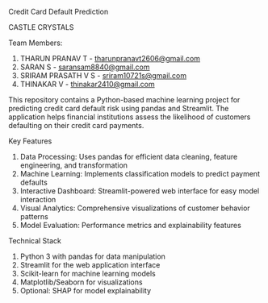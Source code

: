 Credit Card Default Prediction 

CASTLE CRYSTALS

Team Members:
  1. THARUN PRANAV T      - tharunpranavt2606@gmail.com 
  2. SARAN S              - saransam8840@gmail.com
  3. SRIRAM PRASATH V S   - sriram10721s@gmail.com
  4. THINAKAR V           - thinakar2410@gmail.com

This repository contains a Python-based machine learning project for predicting credit card default risk using pandas and Streamlit. The application helps financial institutions assess the likelihood of customers defaulting on their credit card payments.

Key Features
  1) Data Processing: Uses pandas for efficient data cleaning, feature engineering, and transformation
  2) Machine Learning: Implements classification models to predict payment defaults
  3) Interactive Dashboard: Streamlit-powered web interface for easy model interaction
  4) Visual Analytics: Comprehensive visualizations of customer behavior patterns
  5) Model Evaluation: Performance metrics and explainability features

Technical Stack

  1) Python 3 with pandas for data manipulation
  2) Streamlit for the web application interface
  3) Scikit-learn for machine learning models
  4) Matplotlib/Seaborn for visualizations
  5) Optional: SHAP for model explainability
